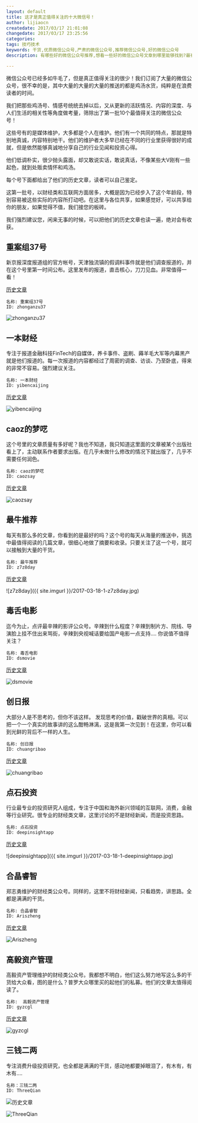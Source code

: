 ```yaml
---
layout: default
title: 这才是真正值得关注的十大微信号！
author: lijiaocn
createdate: 2017/03/17 21:01:08
changedate: 2017/03/17 23:25:56
categories:
tags: 技巧技术
keywords: 干货,优质微信公众号,严肃的微信公众号,推荐微信公众号,好的微信公众号
description: 有哪些好的微信公众号推荐,想看一些好的微信公众号文章到哪里能够找到?最有价值的微信公众号、比较火的微信公众号、值得关注的微信公众号、实用的微信公众号推荐，全是干货的活跃微信公众号

---
```


微信公众号已经多如牛毛了，但是真正值得关注的很少！我们订阅了大量的微信公众号，很不幸的是，其中大量的大量的大量的推送的都是鸡汤水货，纯粹是在浪费读者的时间。

我们把那些鸡汤号、情感号统统去掉以后，又从更新的活跃情况、内容的深度、与人们生活的相关性等角度做考量，筛除出了第一批10个最值得关注的微信公众号！

这些号有的是媒体维护，大多都是个人在维护。他们有一个共同的特点，那就是特别地真诚，内容特别地干。他们的维护者大多早已经在不同的行业里获得很好的成就，但是依然能够真诚地分享自己的行业见闻和投资心得。

他们低调朴实，很少抛头露面，却又敢说实话，敢说真话，不像某些大V刚有一些起色，就到处贩卖情怀和鸡汤。

每个号下面都给出了他们的历史文章，读者可以自己鉴定。

这第一批号，以财经类和互联网方面居多，大概是因为已经步入了这个年龄段，特别容易被这些实际的内容所打动吧。在这里与各位共享，如果感觉好，可以共享给你的朋友，如果觉得不值，我们接您的板砖。

我们强烈建议您，闲来无事的时候，可以把他们的历史文章也读一遍，绝对会有收获。

## 重案组37号

新京报深度报道组的官方帐号，天津独流镇的假调料事件就是他们调查报道的，并在这个号里第一时间公布。这里发布的报道，直击核心，刀刀见血。非常值得一看！

[历史文章](https://mp.weixin.qq.com/profile?src=3&timestamp=1489751671&ver=1&signature=cUL8KRLDpND0Qww2XhezGVr5MnrUS1qhmoJ41q4dsRbhCsMWVPKKncQwq8v2d60PhIDquC3Uwxfiw4QxVyziOw==)

	名称: 重案组37号
	ID: zhonganzu37

![zhonganzu37]({{site.imgurl}}/2017-03-18-1-zhonganzu37.jpg)

## 一本财经

专注于报道金融科技FinTech的自媒体，养卡事件、盗刷、薅羊毛大军等内幕黑产就是他们报道的。每一次报道的内容都经过了周密的调查、访谈、乃至卧底，得来的非常不容易。强烈建议关注。

	名称: 一本财经
	ID: yibencaijing

[历史文章](https://mp.weixin.qq.com/profile?src=3&timestamp=1489751500&ver=1&signature=m3A7X9r0SjLynh1dOoehevf1SqUOTOxL9eI3*EeizZUeCSlCrdmEcRWcbthqfVwxZx9lgoIYDiaF1x3XzJRSxw==)

![yibencaijing]({{site.imgurl}}/2017-03-18-1-yibencaijing.jpg)

## caoz的梦呓

这个号里的文章质量有多好呢？我也不知道，我只知道这里面的文章被某个出版社看上了，主动联系作者要求出版。在几乎未做什么修改的情况下就出版了，几乎不需要任何润色。

	名称: caoz的梦呓
	ID: caozsay

[历史文章](https://mp.weixin.qq.com/profile?src=3&timestamp=1489751097&ver=1&signature=9fsskkvIyh5BuoNcP1ksIT5TfoZ-s9zm0fZs0Rn97eGsWf7sQdH7UTkbCNwIErm84VO8oFLwjw1MvbPNqhWL0g==)

![caozsay]({{site.imgurl}}/2017-03-18-1-caozsay.jpg)

## 最牛推荐

每天有那么多的文章，你看到的是最好的吗？这个号的每天从海量的推送中，挑选中最值得阅读的几篇文章，很细心地做了摘要和收录。只要关注了这一个号，就可以接触到大量的干货。

	名称: 最牛推荐
	ID: z7z8day

[历史文章](https://mp.weixin.qq.com/profile?src=3&timestamp=1489759375&ver=1&signature=P8tAnfPh1Ldg2RZGexDqUXWWAd1tVsOmAv*gRCjib9dCK1sXJM2CjmyG0iMQcCekJmAER8u5S64sUsB5IZXg9Q==)

![z7z8day]({{ site.imgurl }}/2017-03-18-1-z7z8day.jpg)

## 毒舌电影

迄今为止，点评最辛辣的影评公众号。辛辣到什么程度？辛辣到制片方、院线、导演脸上挂不住出来骂街，辛辣到央视喊话要给国产电影一点支持.... 你说值不值得关注？

	名称: 毒舌电影
	ID: dsmovie

[历史文章](https://mp.weixin.qq.com/profile?src=3&timestamp=1489752159&ver=1&signature=gTyTh62cX9KI-oYLjzkpyHAU*7HkI0Dx5T9ZL1ZC*41FNaSYiX9*mf6hNmnjKKfPm0S-yb8iRto61RU6a1mxQg==)

![dsmovie]({{site.imgurl}}/2017-03-18-1-dsmovie.jpg)

## 创日报

大部分人是不思考的，但你不该这样。 发现思考的价值，戳破世界的真相。可以把一个一个真实的故事讲的这么酣畅淋漓，这是我第一次见到！在这里，你可以看到光鲜的背后不一样的人生。

	名称: 创日报
	ID: chuangribao

[历史文章](https://mp.weixin.qq.com/profile?src=3&timestamp=1489759496&ver=1&signature=3QW34U42LObl*Ns3Z70fv2sfJfQJEuTnVFhYmYkV1tMxx0-mPO92wsuQCKLz4mHTTUET5ql3u5HdvitOZYlpAQ==)

![chuangribao]({{site.imgurl}}/2017-03-18-1-chuangribao.jpg)

## 点石投资

行业最专业的投资研究人组成，专注于中国和海外新兴领域的互联网，消费，金融等行业研究。很专业的财经类文章，这里讨论的不是财经新闻，而是投资思路。

	名称: 点石投资
	ID: deepinsightapp

[历史文章](https://mp.weixin.qq.com/profile?src=3&timestamp=1489758772&ver=1&signature=V2a4QJ2orCToTjUmk-H*HC2g1WjrGPB3RY5Bjl1gb*U1rByRTxVYBMwIdZ6kzJ7iBfA7ChDFIyeYHo8yLARmOA==)

![deepinsightapp]({{ site.imgurl }}/2017-03-18-1-deepinsightapp.jpg)

## 合晶睿智

郑志勇维护的财经类公众号。同样的，这里不将财经新闻，只看趋势，讲思路。全都是满满的干货。

	名称: 合晶睿智
	ID: Ariszheng

[历史文章](https://mp.weixin.qq.com/profile?src=3&timestamp=1489759699&ver=1&signature=J28RNgdVXyYF-nHrHxpYZOutRleYE3DldkJ8ZIYvvLKUEXXB5bORY0Z-7espKRPcvT7yN2dyKRVtaHs6qsWBsw==)

![Ariszheng]({{site.imgurl}}/2017-03-18-1-Ariszheng.jpg)

## 高毅资产管理

高毅资产管理维护的财经类公众号。我都想不明白，他们这么努力地写这么多的干货给大众看，图的是什么？普罗大众哪里买的起他们的私募。他们的文章太值得阅读了。

	名称:  高毅资产管理
	ID: gyzcgl

[历史文章](https://mp.weixin.qq.com/profile?src=3&timestamp=1489759977&ver=1&signature=Fk6M3ZBzDDrblZ73GLJEn**h8eemTAlPqb1PdXDYdf-16hyTezrrEZRZ7pDaP8fLEulwD9oHGLM*wj74Grjs2A==)

![gyzcgl]({{site.imgurl}}/2017-03-18-1-gyzcgl.jpg)

## 三钱二两

专注消费升级投资研究，也全都是满满的干货，感动地都要掉眼泪了，有木有，有木有....

	名称：三钱二两
	ID: ThreeQian

![历史文章](https://mp.weixin.qq.com/profile?src=3&timestamp=1489760440&ver=1&signature=FNELmYGVwj8g-Lo*92hLFPAEV8Dl62p-p53AgYfhTjAVlYB3hqQlROTJFIRyliBuklhtizuZ-zVOfVFlzHwfEw==)

![ThreeQian]({{site.imgurl}}/2017-03-18-1-ThreeQian.jpg)
